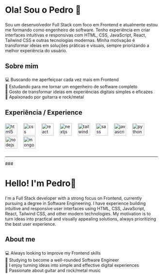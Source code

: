 <h1 align="left">Ola! Sou o Pedro 👋</h1>

###

<p align="left">Sou um desenvolvedor Full Stack com foco em Frontend e atualmente estou me formando como engenheiro de software. Tenho experiência em criar interfaces intuitivas e responsivas com HTML, CSS, JavaScript, React, Tailwind CSS e outras tecnologias modernas. Minha motivação é transformar ideias em soluções práticas e visuais, sempre priorizando a melhor experiência do usuário.</p>

###

<h2 align="left">Sobre mim</h2>

###

<p align="left">💻 Buscando me aperfeiçoar cada vez mais em Frontend<br>📘 Estudando para me tornar um engenheiro de software completo<br>🎯 Gosto de transformar ideias em experiências digitais simples e eficazes<br>🎸 Apaixonado por guitarra e rock/metal</p>

###

<h2 align="left">Experiência / Experience</h2>

###

<div align="left">
  <img src="https://cdn.jsdelivr.net/gh/devicons/devicon/icons/html5/html5-original.svg" height="40" alt="html5 logo"  />
  <img width="12" />
  <img src="https://cdn.jsdelivr.net/gh/devicons/devicon/icons/css3/css3-original.svg" height="40" alt="css logo"  />
  <img width="12" />
  <img src="https://cdn.jsdelivr.net/gh/devicons/devicon/icons/react/react-original.svg" height="40" alt="react logo"  />
  <img width="12" />
  <img src="https://cdn.jsdelivr.net/gh/devicons/devicon/icons/nextjs/nextjs-original.svg" height="40" alt="nextjs logo"  />
  <img width="12" />
  <img src="https://cdn.jsdelivr.net/gh/devicons/devicon/icons/tailwindcss/tailwindcss-original-wordmark.svg" height="40" alt="tailwindcss logo"  />
  <img width="12" />
  <img src="https://cdn.jsdelivr.net/gh/devicons/devicon/icons/sass/sass-original.svg" height="40" alt="sass logo"  />
  <img width="12" />
  <img src="https://cdn.jsdelivr.net/gh/devicons/devicon/icons/javascript/javascript-original.svg" height="40" alt="javascript logo"  />
  <img width="12" />
  <img src="https://cdn.jsdelivr.net/gh/devicons/devicon/icons/python/python-original.svg" height="40" alt="python logo"  />
  <img width="12" />
  <img src="https://cdn.jsdelivr.net/gh/devicons/devicon/icons/nodejs/nodejs-original.svg" height="40" alt="nodejs logo"  />
  <img width="12" />
  <img src="https://cdn.jsdelivr.net/gh/devicons/devicon/icons/mongodb/mongodb-original.svg" height="40" alt="mongodb logo"  />
</div>

###

<hr/>
###

<h1 align="left">Hello! I'm Pedro👋</h1>

###

<p align="left">I'm a Full Stack developer with a strong focus on Frontend, currently pursuing a degree in Software Engineering. I have experience building intuitive and responsive user interfaces using HTML, CSS, JavaScript, React, Tailwind CSS, and other modern technologies. My motivation is to turn ideas into practical and visually appealing solutions, always prioritizing the best user experience.</p>

###

<h2 align="left">About me</h2>

###

<p align="left">💻 Always looking to improve my Frontend skills<br>📘 Studying to become a well-rounded Software Engineer<br>🎯 I enjoy turning ideas into simple and effective digital experiences<br>🎸 Passionate about guitar and rock/metal music</p>

###
